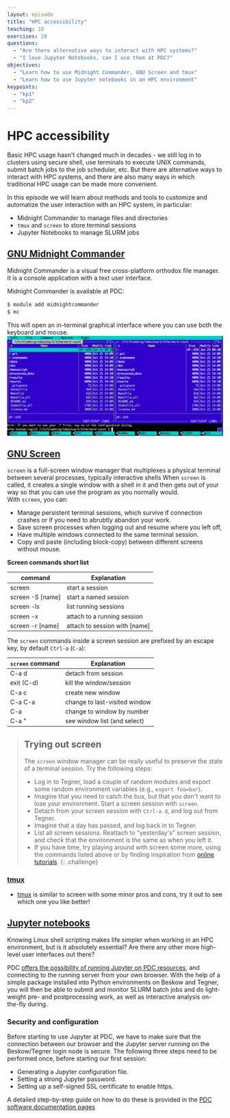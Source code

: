 ```yaml
---
layout: episode
title: "HPC accessibility"
teaching: 10
exercises: 20
questions:
  - "Are there alternative ways to interact with HPC systems?"
  - "I love Jupyter Notebooks, can I use them at PDC?"
objectives:
  - "Learn how to use Midnight Commander, GNU Screen and tmux"
  - "Learn how to use Jupyter notebooks in an HPC environment"
keypoints:
  - "kp1"
  - "kp2"
---
```


# HPC accessibility

Basic HPC usage hasn't changed much in decades - we still log in to 
clusters using secure shell, use terminals to execute UNIX commands, 
submit batch jobs to the job scheduler, etc. But there are alternative 
ways to interact with HPC systems, and there are also many ways in 
which traditional HPC usage can be made more convenient.

In this episode we will learn about methods and tools to customize 
and automatize the user interaction with an HPC system, in particular:

- Midnight Commander to manage files and directories
- `tmux` and `screen` to store terminal sessions
- Jupyter Notebooks to manage SLURM jobs

## [GNU Midnight Commander](https://midnight-commander.org/)

Midnight Commander is a visual free cross-platform orthodox file manager. 
It is a console application with a text user interface.

Midnight Commander is available at PDC:

```bash
$ module add midnightcommander
$ mc
```

This will open an in-terminal graphical interface where you can use both 
the keyboard and mouse.
<img src="../img/mc.png" alt="Midnight Commander" width="600" align="middle"> 

## [GNU Screen](https://www.gnu.org/software/screen/) 

`screen` is a full-screen window manager that multiplexes a physical 
terminal between several processes, typically interactive shells
When `screen` is called, it creates a single window with a shell in it 
and then gets out of your way so that you can use the program as you 
normally would.  
With `screen`, you can:
 - Manage persistent terminal sessions, which survive if connection crashes 
   or if you need to abrubtly abandon your work.
 - Save screen processes when logging out and resume where you left off, 
 - Have multiple windows connected to the same terminal session.
 - Copy and paste (including block-copy) between different 
   screens without mouse.

**Screen commands short list**

| command | Explanation |
| ------- | ----------- |
| screen | start a session | 
| screen -S [name] | start a named session |
| screen -ls | list running sessions |
| screen -x | attach to a running session |
| screen -r [name] | attach to session with [name] |

The `screen` commands inside a screen session are prefixed by an 
escape key, by default `Ctrl-a` (`C-a`): 

| `screen` command | Explanation |
| ---------------- | ----------- |
| C-a d | detach from session |
| exit (C-d) | kill the window/session |
| C-a c | create new window |
| C-a C-a | change to last-visited window |
| C-a <number> | change to window by number |
| C-a " | see window list (and select) |

> ## Trying out screen
>
> The `screen` window manager can be really useful to preserve the state
> of a terminal session. Try the following steps:
> - Log in to Tegner, load a couple of random modules and export some 
>   random environment variables (e.g., `export foo=bar`).
> - Imagine that you need to catch the bus, but that you don't want to lose 
>   your environment. Start a screen session with `screen`.
> - Detach from your screen session with `Ctrl-a d`, and log out from Tegner.
> - Imagine that a day has passed, and log back in to Tegner.
> - List all screen sessions. Reattach to "yesterday's" screen session, 
>   and check that the environment is the same as when you left it.
> - If you have time, try playing around with screen some more, 
>   using the commands listed above or by finding inspiration from 
>   [online](https://www.rackaid.com/blog/linux-screen-tutorial-and-how-to/)
>   [tutorials](https://kb.iu.edu/d/acuy).
{: .challenge}


### [tmux](https://github.com/tmux/tmux/wiki) 
- [tmux](https://github.com/tmux/tmux/wiki) is similar to screen 
   with some minor pros and cons, try it out to see which one you like better!

## [Jupyter notebooks](https://jupyter.readthedocs.io/en/latest/)

Knowing Linux shell scripting makes life simpler when working in 
an HPC environment, but is it absolutely essential? Are there any other 
more high-level user interfaces out there?

PDC [offers the possibility of running Jupyter on PDC resources](https://www.kth.se/blogs/pdc/2019/01/using-jupyter-notebooks-to-manage-slurm-jobs/), and 
connecting to the running server from your own browser. With the help 
of a simple package installed into Python environments on Beskow and 
Tegner, you will then be able to submit and monitor SLURM batch jobs 
and do light-weight pre- and postprocessing work, as well as interactive 
analysis on-the-fly during.

### Security and configuration

Before starting to use Jupyter at PDC, we have to make sure that the 
connection between our browser and the Jupyter server running on the 
Beskow/Tegner login node is secure. The following three steps need to be 
performed once, before starting our first session:

- Generating a Jupyter configuration file.
- Setting a strong Jupyter password.
- Setting up a self-signed SSL certificate to enable https.

A detailed step-by-step guide on how to do these is provided in the 
[PDC software documentation pages](https://www.pdc.kth.se/software/software/Jupyter-Notebooks.)





